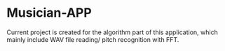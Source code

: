 # Musician-APP
Current project is created for the algorithm part of this application, which mainly include WAV file reading/ pitch recognition with FFT.
